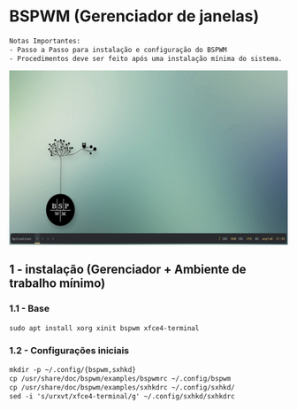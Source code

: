 # BSPWM (Gerenciador de janelas)
```
Notas Importantes:
- Passo a Passo para instalação e configuração do BSPWM 
- Procedimentos deve ser feito após uma instalação mínima do sistema.
```
<img src = "screenshots/captura_1.png">

## 1 - instalação (Gerenciador + Ambiente de trabalho mínimo)

### 1.1 - Base
```
sudo apt install xorg xinit bspwm xfce4-terminal
```
### 1.2 - Configurações iniciais
```
mkdir -p ~/.config/{bspwm,sxhkd}
cp /usr/share/doc/bspwm/examples/bspwmrc ~/.config/bspwm
cp /usr/share/doc/bspwm/examples/sxhkdrc ~/.config/sxhkd/
sed -i 's/urxvt/xfce4-terminal/g' ~/.config/sxhkd/sxhkdrc
```
